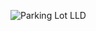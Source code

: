 ![Parking Lot LLD](https://github.com/user-attachments/assets/3c07b621-e0c9-4aff-b862-783f2c403630)
